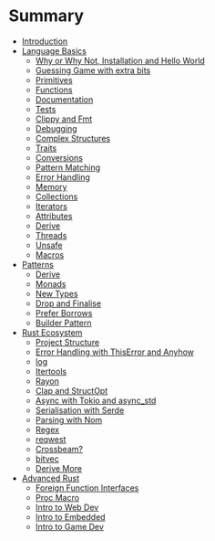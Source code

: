 # Summary
- [Introduction](./intro.md)
- [Language Basics](./basics/intro.md)
    - [Why or Why Not, Installation and Hello World]()
    - [Guessing Game with extra bits]()
    - [Primitives]()
    - [Functions]()
    - [Documentation]()
    - [Tests]()
    - [Clippy and Fmt]()
    - [Debugging]()
    - [Complex Structures]()
    - [Traits]()
    - [Conversions]()
    - [Pattern Matching]()
    - [Error Handling]()
    - [Memory]()
    - [Collections]()
    - [Iterators]()
    - [Attributes]()
    - [Derive]()
    - [Threads]()
    - [Unsafe]()
    - [Macros]()
- [Patterns]()
    - [Derive]()
    - [Monads]()
    - [New Types]()
    - [Drop and Finalise]()
    - [Prefer Borrows]()
    - [Builder Pattern]()
- [Rust Ecosystem]()
    - [Project Structure]()
    - [Error Handling with ThisError and Anyhow]()
    - [log]()
    - [Itertools]()
    - [Rayon]()
    - [Clap and StructOpt]()
    - [Async with Tokio and async_std]()
    - [Serialisation with Serde]()
    - [Parsing with Nom]()
    - [Regex]()
    - [reqwest]()
    - [Crossbeam?]()
    - [bitvec]()
    - [Derive More]()
- [Advanced Rust]()
    - [Foreign Function Interfaces]()
    - [Proc Macro]()
    - [Intro to Web Dev]()
    - [Intro to Embedded]()
    - [Intro to Game Dev]()
